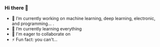 ### Hi there 👋

<!--
**Alireza-Khajehvandi/Alireza-Khajehvandi** is a ✨ _special_ ✨ repository because its `README.md` (this file) appears on your GitHub profile.
-->

- 🔭 I’m currently working on machine learning, deep learning, electronic, and programming... .
- 🌱 I’m currently learning everything
- 👯 I'm eager to collaborate on
- ⚡ Fun fact: you can't...

<!--
**Alireza-Khajehvandi/Alireza-Khajehvandi** is a ✨ _special_ ✨ repository because its `README.md` (this file) appears on your GitHub profile.

Here are some ideas to get you started:

- 🔭 I’m currently working on ...
- 🌱 I’m currently learning ...
- 👯 I’m looking to collaborate on ...
- 🤔 I’m looking for help with ...
- 💬 Ask me about ...
- 📫 How to reach me: ...
- 😄 Pronouns: ...
- ⚡ Fun fact: ...
-->
